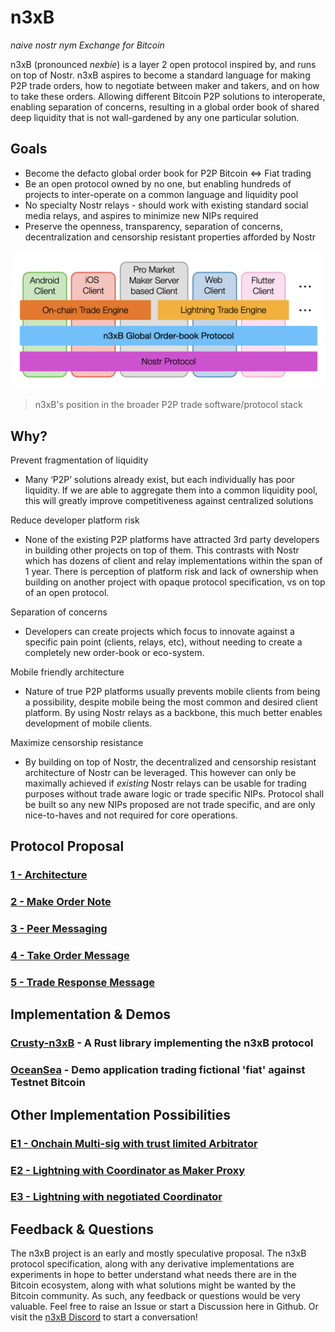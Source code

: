 # n3xB

_naive nostr nym Exchange for Bitcoin_

n3xB (pronounced _nexbie_) is a layer 2 open protocol inspired by, and runs on top of Nostr. n3xB aspires to become a standard language for making P2P trade orders, how to negotiate between maker and takers, and on how to take these orders. Allowing different Bitcoin P2P solutions to interoperate, enabling separation of concerns, resulting in a global order book of shared deep liquidity that is not wall-gardened by any one particular solution.

## Goals

- Become the defacto global order book for P2P Bitcoin <=> Fiat trading
- Be an open protocol owned by no one, but enabling hundreds of projects to inter-operate on a common language and liquidity pool
- No specialty Nostr relays - should work with existing standard social media relays, and aspires to minimize new NIPs required
- Preserve the openness, transparency, separation of concerns, decentralization and censorship resistant properties afforded by Nostr

![n3xB's position in the broader P2P trade software/protocol stack](software-protocol-stack.png)

> n3xB's position in the broader P2P trade software/protocol stack

## Why?

Prevent fragmentation of liquidity

- Many ‘P2P’ solutions already exist, but each individually has poor liquidity. If we are able to aggregate them into a common liquidity pool, this will greatly improve competitiveness against centralized solutions

Reduce developer platform risk

- None of the existing P2P platforms have attracted 3rd party developers in building other projects on top of them. This contrasts with Nostr which has dozens of client and relay implementations within the span of 1 year. There is perception of platform risk and lack of ownership when building on another project with opaque protocol specification, vs on top of an open protocol.

Separation of concerns

- Developers can create projects which focus to innovate against a specific pain point (clients, relays, etc), without needing to create a completely new order-book or eco-system.

Mobile friendly architecture

- Nature of true P2P platforms usually prevents mobile clients from being a possibility, despite mobile being the most common and desired client platform. By using Nostr relays as a backbone, this much better enables development of mobile clients.

Maximize censorship resistance

- By building on top of Nostr, the decentralized and censorship resistant architecture of Nostr can be leveraged. This however can only be maximally achieved if _existing_ Nostr relays can be usable for trading purposes without trade aware logic or trade specific NIPs. Protocol shall be built so any new NIPs proposed are not trade specific, and are only nice-to-haves and not required for core operations.

## Protocol Proposal

### [**1 - Architecture**](/specs/architecture/architecture.md)

### [**2 - Make Order Note**](/specs/maker-note/maker-note.md)

### [**3 - Peer Messaging**](/specs/peer-messaging/peer-messaging.md)

### [**4 - Take Order Message**](/specs/taker-message/taker-message.md)

### [**5 - Trade Response Message**](/specs/trade-response/trade-response.md)

## Implementation & Demos

### [**Crusty-n3xB**](https://github.com/nobu-maeda/crusty-n3xb) - A Rust library implementing the n3xB protocol

### [**OceanSea**](https://n3xb.io/fatcrab.html) - Demo application trading fictional 'fiat' against Testnet Bitcoin

## Other Implementation Possibilities

### [**E1 - Onchain Multi-sig with trust limited Arbitrator**](/examples/on-chain/on-chain.md)

### [**E2 - Lightning with Coordinator as Maker Proxy**](/examples/lightning-proxy/lightning-proxy.md)

### [**E3 - Lightning with negotiated Coordinator**](/examples/lightning-negotiated/lightning-negotiated.md)

## Feedback & Questions

The n3xB project is an early and mostly speculative proposal. The n3xB protocol specification, along with any derivative implementations are experiments in hope to better understand what needs there are in the Bitcoin ecosystem, along with what solutions might be wanted by the Bitcoin community. As such, any feedback or questions would be very valuable. Feel free to raise an Issue or start a Discussion here in Github. Or visit the [n3xB Discord](https://discord.com/invite/5CFBMF38Nh) to start a conversation!
